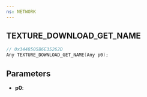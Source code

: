 ```yaml
---
ns: NETWORK
---
```

## TEXTURE_DOWNLOAD_GET_NAME

```c
// 0x3448505B6E35262D
Any TEXTURE_DOWNLOAD_GET_NAME(Any p0);
```

## Parameters
* **p0**:
